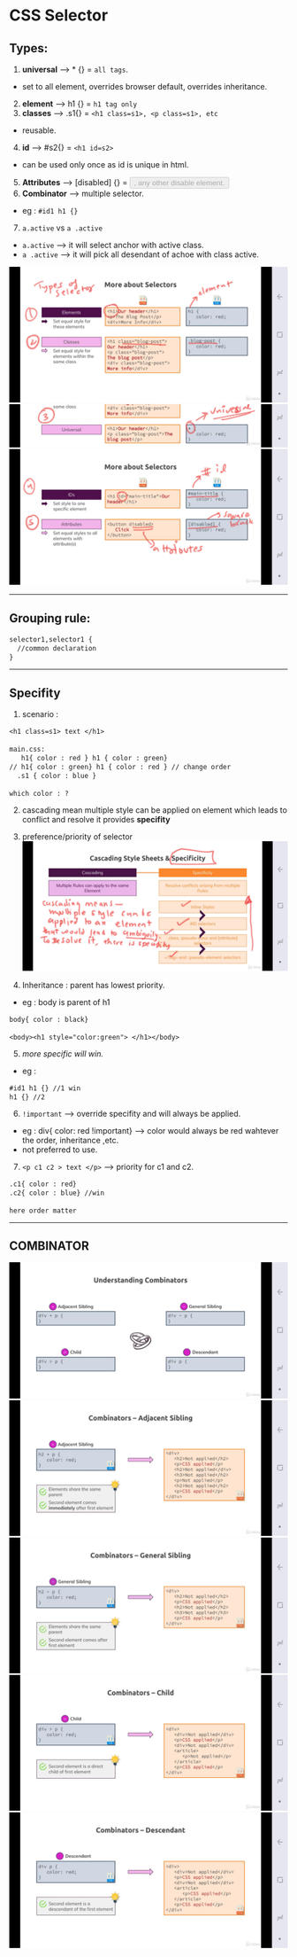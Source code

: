 # CSS Selector

## Types:
1. **universal** --> * {} = `all tags`.
- set to all element, overrides browser default, overrides inheritance.
2. **element** --> h1 {} = `h1 tag only`
3. **classes** --> .s1{} = `<h1 class=s1>, <p class=s1>, etc`
- reusable.
4. **id** --> #s2{} = `<h1 id=s2>`
- can be used only once as id is unique in html.
5. **Attributes** --> [disabled] {} = <button disabled>, any other disable element.
6. **Combinator** --> multiple selector.
- eg : `#id1 h1 {}`

7. `a.active` vs `a .active`
- `a.active` --> it will select anchor with active class.
- `a .active` --> it will pick all desendant of achoe with class active.

![img](https://github.com/lekhrajdinkar/css_html/blob/master/NOTES-CSS/assets/001.jpg)
![img](https://github.com/lekhrajdinkar/css_html/blob/master/NOTES-CSS/assets/002.jpg)
![img](https://github.com/lekhrajdinkar/css_html/blob/master/NOTES-CSS/assets/003.jpg)

***
## Grouping rule:
```
selector1,selector1 {
  //common declaration
}
```
***
## Specifity
1. scenario : 
```
<h1 class=s1> text </h1>

main.css:
   h1{ color : red } h1 { color : green}
// h1{ color : green} h1 { color : red } // change order
  .s1 { color : blue }

which color : ?
```
2. cascading mean multiple style can be applied on element which leads to conflict and resolve it provides **specifity**
3. preference/priority of selector
![img](https://github.com/lekhrajdinkar/css_html/blob/master/NOTES-CSS/assets/004.jpg)

4. Inheritance : parent has lowest priority.
- eg : body is parent of h1
```
body{ color : black}

<body><h1 style="color:green"> </h1></body> 
```
5. _more specific will win._
- eg : 
```
#id1 h1 {} //1 win
h1 {} //2
```

6. `!important` --> override specifity and will always be applied. 
- eg : div{ color: red !important} --> color would always be red wahtever the order, inheritance ,etc.
- not preferred to use.

7. `<p c1 c2 > text </p>` --> priority for c1 and c2.
```
.c1{ color : red}
.c2{ color : blue} //win

here order matter 
```

***
## COMBINATOR
![img](https://github.com/lekhrajdinkar/css_html/blob/master/NOTES-CSS/assets/005.jpg)
![img](https://github.com/lekhrajdinkar/css_html/blob/master/NOTES-CSS/assets/006.jpg)
![img](https://github.com/lekhrajdinkar/css_html/blob/master/NOTES-CSS/assets/007.jpg)
![img](https://github.com/lekhrajdinkar/css_html/blob/master/NOTES-CSS/assets/008.jpg)
![img](https://github.com/lekhrajdinkar/css_html/blob/master/NOTES-CSS/assets/009.jpg)
